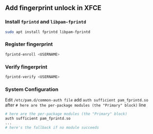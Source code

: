 ## Add fingerprint unlock in XFCE

### Install `fprintd` and `libpam-fprintd`

```bash
sudo apt install fprintd libpam-fprintd
```

### Register fingerprint

```bash
fprintd-enroll <USERNAME>
```

### Verify fingerprint

```bash
fprintd-verify <USERNAME>
```

### System Configuration

Edit `/etc/pam.d/common-auth file` add `auth sufficient pam_fprintd.so` after `# here are the per-package modules (the "Primary" block)` line
```bash
# here are the per-package modules (the "Primary" block)
auth sufficient pam_fprintd.so
...
# here's the fallback if no module succeeds
```
